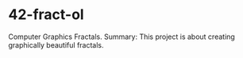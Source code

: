 # 42-fract-ol
Computer Graphics Fractals. 
Summary: This project is about creating graphically beautiful fractals.
